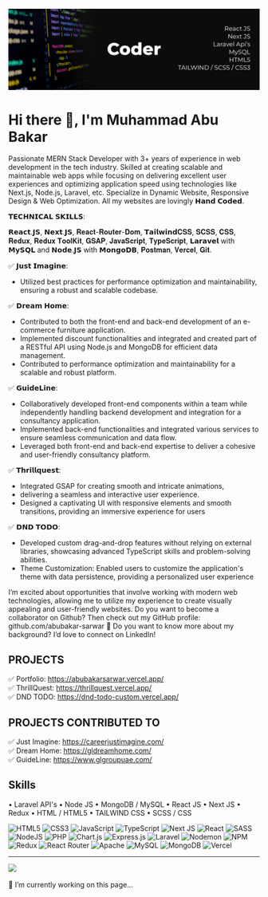 ![Web App Developer](https://github.com/abubakar-sarwar/abubakar-sarwar/blob/main/banner.jpg)

# Hi there 👋, I'm Muhammad Abu Bakar
Passionate MERN Stack Developer with 3+ years of experience in web development in the tech industry. Skilled at creating scalable and maintainable web apps while focusing on delivering excellent user experiences and optimizing application speed using technologies like Next.js, Node.js, Laravel, etc. Specialize in Dynamic Website, Responsive Design & Web Optimization. All my websites are lovingly 𝗛𝗮𝗻𝗱 𝗖𝗼𝗱𝗲𝗱.

𝗧𝗘𝗖𝗛𝗡𝗜𝗖𝗔𝗟 𝗦𝗞𝗜𝗟𝗟𝗦:<br/>
<p>
𝗥𝗲𝗮𝗰𝘁.𝗝𝗦, 𝗡𝗲𝘅𝘁.𝗝𝗦, 𝐑𝐞𝐚𝐜𝐭-𝐑𝐨𝐮𝐭𝐞𝐫-𝐃𝐨𝐦, 𝗧𝗮𝗶𝗹𝘄𝗶𝗻𝗱𝐂𝐒𝐒, 𝐒𝐂𝐒𝐒, 𝐂𝐒𝐒, 𝐑𝐞𝐝𝐮𝐱, 𝐑𝐞𝐝𝐮𝐱 𝐓𝐨𝐨𝐥𝐊𝐢𝐭, 𝐆𝐒𝐀𝐏, 𝐉𝐚𝐯𝐚𝐒𝐜𝐫𝐢𝐩𝐭, 𝐓𝐲𝐩𝐞𝐒𝐜𝐫𝐢𝐩𝐭, 𝗟𝗮𝗿𝗮𝘃𝗲𝗹 with 𝗠𝘆𝗦𝗤𝗟 and 𝗡𝗼𝗱𝗲.𝗝𝗦 with 𝗠𝗼𝗻𝗴𝗼𝗗𝗕, 𝐏𝐨𝐬𝐭𝐦𝐚𝐧, 𝐕𝐞𝐫𝐜𝐞𝐥, 𝐆𝐢𝐭.
</p>
✅ 𝗝𝘂𝘀𝘁 𝗜𝗺𝗮𝗴𝗶𝗻𝗲:
<ul>
  <li>
	Utilized best practices for performance optimization and maintainability, ensuring a robust and scalable codebase.
  </li>
</ul>
✅ 𝗗𝗿𝗲𝗮𝗺 𝗛𝗼𝗺𝗲:
<ul>
  <li>
	Contributed to both the front-end and back-end development of an e-commerce furniture application.
  </li>
  <li>
	Implemented discount functionalities and integrated and created part of a RESTful API using Node.js and MongoDB for efficient data management.
  </li>
  <li>
	 Contributed to performance optimization and maintainability for a scalable and robust platform.
  </li>
</ul>
✅ 𝗚𝘂𝗶𝗱𝗲𝗟𝗶𝗻𝗲:
<ul>
  <li>
	Collaboratively developed front-end components within a team while independently handling backend development and integration for a consultancy application.
  </li>
  <li>
	Implemented back-end functionalities and integrated various services to ensure seamless communication and data flow.
  </li>
  <li>
	Leveraged both front-end and back-end expertise to deliver a cohesive and user-friendly consultancy platform.
  </li>
</ul>
✅ 𝗧𝗵𝗿𝗶𝗹𝗹𝗾𝘂𝗲𝘀𝘁:
<ul>
  <li>
	Integrated GSAP for creating smooth and intricate animations,
  </li>
  <li>
	delivering a seamless and interactive user experience.
  </li>
  <li>
	Designed a captivating UI with responsive elements and smooth transitions, providing an immersive experience for users
  </li>
</ul>
✅ 𝗗𝗡𝗗 𝗧𝗢𝗗𝗢:
<ul>
  <li>
	Developed custom drag-and-drop features without relying on external libraries, showcasing advanced TypeScript skills and problem-solving abilities.
  </li>
  <li>
	Theme Customization: Enabled users to customize the application's theme with data persistence, providing a personalized user experience
  </li>
</ul>

I’m excited about opportunities that involve working with modern web technologies, allowing me to utilize my experience to create visually appealing and user-friendly websites.
Do you want to become a collaborator on Github? Then check out my GitHub profile: github.com/abubakar-sarwar 🔔 Do you want to know more about my background? I’d love to connect on LinkedIn!

## PROJECTS
✅ Portfolio: https://abubakarsarwar.vercel.app/<br/>
✅ ThrillQuest: https://thrillquest.vercel.app/<br/>
✅ DND TODO: https://dnd-todo-custom.vercel.app/<br/>

## PROJECTS CONTRIBUTED TO
✅ Just Imagine: https://careerjustimagine.com/<br/>
✅ Dream Home: https://gldreamhome.com/<br/>
✅ GuideLine: https://www.glgroupuae.com/<br/>

## Skills
• Laravel API's • Node JS • MongoDB / MySQL • React JS • Next JS • Redux • HTML / HTML5 • TAILWIND CSS • SCSS / CSS

![HTML5](https://img.shields.io/badge/html5-%23E34F26.svg?style=for-the-badge&logo=html5&logoColor=white) ![CSS3](https://img.shields.io/badge/css3-%231572B6.svg?style=for-the-badge&logo=css3&logoColor=white) ![JavaScript](https://img.shields.io/badge/javascript-%23323330.svg?style=for-the-badge&logo=javascript&logoColor=%23F7DF1E) ![TypeScript](https://img.shields.io/badge/typescript-%23007ACC.svg?style=for-the-badge&logo=typescript&logoColor=white)  ![Next JS](https://img.shields.io/badge/Next-black?style=for-the-badge&logo=next.js&logoColor=white) ![React](https://img.shields.io/badge/react-%2320232a.svg?style=for-the-badge&logo=react&logoColor=%2361DAFB) ![SASS](https://img.shields.io/badge/SASS-hotpink.svg?style=for-the-badge&logo=SASS&logoColor=white) ![NodeJS](https://img.shields.io/badge/node.js-6DA55F?style=for-the-badge&logo=node.js&logoColor=white) ![PHP](https://img.shields.io/badge/php-%23777BB4.svg?style=for-the-badge&logo=php&logoColor=white) ![Chart.js](https://img.shields.io/badge/chart.js-F5788D.svg?style=for-the-badge&logo=chart.js&logoColor=white) ![Express.js](https://img.shields.io/badge/express.js-%23404d59.svg?style=for-the-badge&logo=express&logoColor=%2361DAFB) ![Laravel](https://img.shields.io/badge/laravel-%23FF2D20.svg?style=for-the-badge&logo=laravel&logoColor=white) ![Nodemon](https://img.shields.io/badge/NODEMON-%23323330.svg?style=for-the-badge&logo=nodemon&logoColor=%BBDEAD) ![NPM](https://img.shields.io/badge/NPM-%23CB3837.svg?style=for-the-badge&logo=npm&logoColor=white) ![Redux](https://img.shields.io/badge/redux-%23593d88.svg?style=for-the-badge&logo=redux&logoColor=white) ![React Router](https://img.shields.io/badge/React_Router-CA4245?style=for-the-badge&logo=react-router&logoColor=white) ![Apache](https://img.shields.io/badge/apache-%23D42029.svg?style=for-the-badge&logo=apache&logoColor=white) ![MySQL](https://img.shields.io/badge/mysql-%2300000f.svg?style=for-the-badge&logo=mysql&logoColor=white) ![MongoDB](https://img.shields.io/badge/MongoDB-%234ea94b.svg?style=for-the-badge&logo=mongodb&logoColor=white) ![Vercel](https://img.shields.io/badge/vercel-%23000000.svg?style=for-the-badge&logo=vercel&logoColor=white) 

---

[![](https://visitcount.itsvg.in/api?id=abubakar-sarwar&icon=0&color=0)](https://visitcount.itsvg.in)

🔭 I’m currently working on this page...
